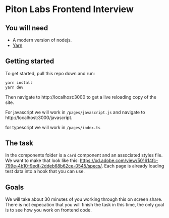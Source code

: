 # Piton Labs Frontend Interview

## You will need

* A modern version of nodejs.
* [Yarn](https://yarnpkg.com/)

## Getting started

To get started, pull this repo down and run:

```bash
yarn install
yarn dev
```

Then navigate to http://localhost:3000 to get a live reloading copy of the site.

For javascript we will work in `/pages/javascript.js` and navigate to http://localhost:3000/javascript.

for typescript we will work in `/pages/index.ts`

## The task

In the components folder is a `card` component and an associated styles file. We want to make that look like this: https://xd.adobe.com/view/501614fc-799e-4b10-9edf-2ddeb68b62ce-0545/specs/. Each page is already loading test data into a hook that you can use.

## Goals

We will take about 30 minutes of you working through this on screen share. There is not expecation that you will finish the task in this time, the only goal is to see how you work on frontend code.
